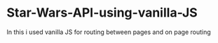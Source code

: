 # Star-Wars-API-using-vanilla-JS
In this i used vanilla JS for routing between pages and on page routing
